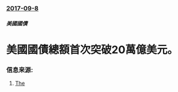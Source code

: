 ### [2017-09-8](/zh/news/2017/09/8/index.md)

##### 美國國債
# 美國國債總額首次突破20萬億美元。 




### 信息来源:

1. [The](http://thehill.com/policy/finance/350150-us-federal-debt-passes-20-trillion-for-first-time)
